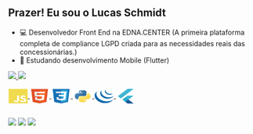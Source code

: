 ## Prazer! Eu sou o Lucas Schmidt
- 💻 Desenvolvedor Front End na EDNA.CENTER (A primeira plataforma completa de compliance LGPD criada para as necessidades reais das concessionárias.)
- 📲 Estudando desenvolvimento Mobile (Flutter)

<div>
  <a href="https://github.com/LucasSchmidt2021">
  <img height="140em" src="https://github-readme-stats.vercel.app/api?username=LucasSchmidt2021&show_icons=true&theme=cobalt&include_all_commits=true&count_private=true&hide_border=true"/>
  <img height="140em" src="https://github-readme-stats.vercel.app/api/top-langs/?username=LucasSchmidt2021&layout=compact&langs_count=7&theme=cobalt&hide_border=true"/>
</div>

<div><br>
    <img align="center" alt="Lucas-Js" height="30" width="40" src="https://raw.githubusercontent.com/devicons/devicon/master/icons/javascript/javascript-plain.svg">
    <img align="center" alt="Lucas-HTML" height="30" width="40" src="https://raw.githubusercontent.com/devicons/devicon/master/icons/html5/html5-original.svg">
    <img align="center" alt="Lucas-CSS" height="30" width="40" src="https://raw.githubusercontent.com/devicons/devicon/master/icons/css3/css3-original.svg">
    <img align="center" alt="Lucas-Python" height="30" width="40" src="https://raw.githubusercontent.com/devicons/devicon/master/icons/python/python-original.svg">
    <img align="center" alt="Lucas-jQuery" height="30" width="40" src="https://raw.githubusercontent.com/devicons/devicon/master/icons/jquery/jquery-original.svg">
    <img align="center" alt="Lucas-jQuery" height="30" width="40" src="https://raw.githubusercontent.com/devicons/devicon/master/icons/flutter/flutter-original.svg">
 </div>

##
 
<div> 
  <a href="https://www.instagram.com/lucas._schmidt/" target="_blank"><img src="https://img.shields.io/badge/-Instagram-%23E4405F?style=for-the-badge&logo=instagram&logoColor=white" target="_blank"></a>
  <a href = "mailto:lucascostaschmidt@gmail.com"><img src="https://img.shields.io/badge/-Gmail-%23333?style=for-the-badge&logo=gmail&logoColor=white" target="_blank"></a>
  <a href="https://www.linkedin.com/in/lucas-iury-costa-schmidt-0635b21ba/" target="_blank"><img src="https://img.shields.io/badge/-LinkedIn-%230077B5?style=for-the-badge&logo=linkedin&logoColor=white" target="_blank"></a 
</div>
